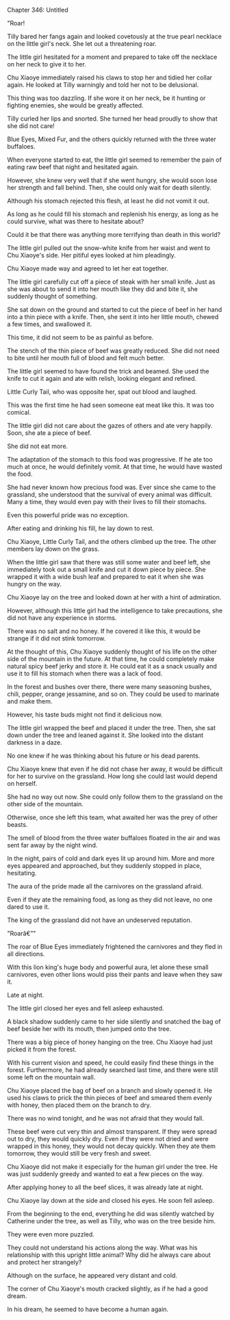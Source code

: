 Chapter 346: Untitled

"Roar\!

Tilly bared her fangs again and looked covetously at the true pearl necklace on the little girl's neck. She let out a threatening roar.

The little girl hesitated for a moment and prepared to take off the necklace on her neck to give it to her.

Chu Xiaoye immediately raised his claws to stop her and tidied her collar again. He looked at Tilly warningly and told her not to be delusional.

This thing was too dazzling. If she wore it on her neck, be it hunting or fighting enemies, she would be greatly affected.

Tilly curled her lips and snorted. She turned her head proudly to show that she did not care\!

Blue Eyes, Mixed Fur, and the others quickly returned with the three water buffaloes.

When everyone started to eat, the little girl seemed to remember the pain of eating raw beef that night and hesitated again.

However, she knew very well that if she went hungry, she would soon lose her strength and fall behind. Then, she could only wait for death silently.

Although his stomach rejected this flesh, at least he did not vomit it out.

As long as he could fill his stomach and replenish his energy, as long as he could survive, what was there to hesitate about?

Could it be that there was anything more terrifying than death in this world?

The little girl pulled out the snow-white knife from her waist and went to Chu Xiaoye's side. Her pitiful eyes looked at him pleadingly.

Chu Xiaoye made way and agreed to let her eat together.

The little girl carefully cut off a piece of steak with her small knife. Just as she was about to send it into her mouth like they did and bite it, she suddenly thought of something.

She sat down on the ground and started to cut the piece of beef in her hand into a thin piece with a knife. Then, she sent it into her little mouth, chewed a few times, and swallowed it.

This time, it did not seem to be as painful as before.

The stench of the thin piece of beef was greatly reduced. She did not need to bite until her mouth full of blood and felt much better.

The little girl seemed to have found the trick and beamed. She used the knife to cut it again and ate with relish, looking elegant and refined.

Little Curly Tail, who was opposite her, spat out blood and laughed.

This was the first time he had seen someone eat meat like this. It was too comical.

The little girl did not care about the gazes of others and ate very happily. Soon, she ate a piece of beef.

She did not eat more.

The adaptation of the stomach to this food was progressive. If he ate too much at once, he would definitely vomit. At that time, he would have wasted the food.

She had never known how precious food was. Ever since she came to the grassland, she understood that the survival of every animal was difficult. Many a time, they would even pay with their lives to fill their stomachs.

Even this powerful pride was no exception.

After eating and drinking his fill, he lay down to rest.

Chu Xiaoye, Little Curly Tail, and the others climbed up the tree. The other members lay down on the grass.

When the little girl saw that there was still some water and beef left, she immediately took out a small knife and cut it down piece by piece. She wrapped it with a wide bush leaf and prepared to eat it when she was hungry on the way.

Chu Xiaoye lay on the tree and looked down at her with a hint of admiration.

However, although this little girl had the intelligence to take precautions, she did not have any experience in storms.

There was no salt and no honey. If he covered it like this, it would be strange if it did not stink tomorrow.

At the thought of this, Chu Xiaoye suddenly thought of his life on the other side of the mountain in the future. At that time, he could completely make natural spicy beef jerky and store it. He could eat it as a snack usually and use it to fill his stomach when there was a lack of food.

In the forest and bushes over there, there were many seasoning bushes, chili, pepper, orange jessamine, and so on. They could be used to marinate and make them.

However, his taste buds might not find it delicious now.

The little girl wrapped the beef and placed it under the tree. Then, she sat down under the tree and leaned against it. She looked into the distant darkness in a daze.

No one knew if he was thinking about his future or his dead parents.

Chu Xiaoye knew that even if he did not chase her away, it would be difficult for her to survive on the grassland. How long she could last would depend on herself.

She had no way out now. She could only follow them to the grassland on the other side of the mountain.

Otherwise, once she left this team, what awaited her was the prey of other beasts.

The smell of blood from the three water buffaloes floated in the air and was sent far away by the night wind.

In the night, pairs of cold and dark eyes lit up around him. More and more eyes appeared and approached, but they suddenly stopped in place, hesitating.

The aura of the pride made all the carnivores on the grassland afraid.

Even if they ate the remaining food, as long as they did not leave, no one dared to use it.

The king of the grassland did not have an undeserved reputation.

"Roarâ€”"

The roar of Blue Eyes immediately frightened the carnivores and they fled in all directions.

With this lion king's huge body and powerful aura, let alone these small carnivores, even other lions would piss their pants and leave when they saw it.

Late at night.

The little girl closed her eyes and fell asleep exhausted.

A black shadow suddenly came to her side silently and snatched the bag of beef beside her with its mouth, then jumped onto the tree.

There was a big piece of honey hanging on the tree. Chu Xiaoye had just picked it from the forest.

With his current vision and speed, he could easily find these things in the forest. Furthermore, he had already searched last time, and there were still some left on the mountain wall.

Chu Xiaoye placed the bag of beef on a branch and slowly opened it. He used his claws to prick the thin pieces of beef and smeared them evenly with honey, then placed them on the branch to dry.

There was no wind tonight, and he was not afraid that they would fall.

These beef were cut very thin and almost transparent. If they were spread out to dry, they would quickly dry. Even if they were not dried and were wrapped in this honey, they would not decay quickly. When they ate them tomorrow, they would still be very fresh and sweet.

Chu Xiaoye did not make it especially for the human girl under the tree. He was just suddenly greedy and wanted to eat a few pieces on the way.

After applying honey to all the beef slices, it was already late at night.

Chu Xiaoye lay down at the side and closed his eyes. He soon fell asleep.

From the beginning to the end, everything he did was silently watched by Catherine under the tree, as well as Tilly, who was on the tree beside him.

They were even more puzzled.

They could not understand his actions along the way. What was his relationship with this upright little animal? Why did he always care about and protect her strangely?

Although on the surface, he appeared very distant and cold.

The corner of Chu Xiaoye's mouth cracked slightly, as if he had a good dream.

In his dream, he seemed to have become a human again.